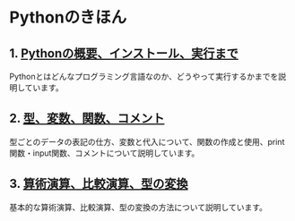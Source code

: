 
# Pythonのきほん
## 1. [ Pythonの概要、インストール、実行まで](./basic/1)
Pythonとはどんなプログラミング言語なのか、どうやって実行するかまでを説明しています。
## 2. [型、変数、関数、コメント](./basic/2)
型ごとのデータの表記の仕方、変数と代入について、関数の作成と使用、print関数・input関数、コメントについて説明しています。
## 3. [算術演算、比較演算、型の変換](./basic/3)
基本的な算術演算、比較演算、型の変換の方法について説明しています。
